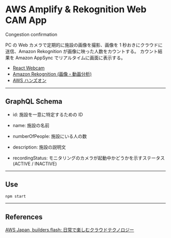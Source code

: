 # AWS Amplify & Rekognition Web CAM App

Congestion confirmation

PC の Web カメラで定期的に施設の画像を撮影、画像を 1 秒おきにクラウドに送信、Amazon Rekognition が画像に映った人数をカウントする。
カウント結果を Amazon AppSync でリアルタイムに画面に表示する。

- [React Webcam](https://www.npmjs.com/package/react-webcam)
- [Amazon Rekognition (画像・動画分析)](https://aws.amazon.com/jp/rekognition/?blog-cards.sort-by=item.additionalFields.createdDate&blog-cards.sort-order=desc)
- [AWS ハンズオン](https://aws.amazon.com/jp/builders-flash/202004/crowd-amplify-rekognition/?utm_source=pocket_mylist&awsf.filter-name=*all)

---

## GraphQL Schema

- id: 施設を一意に特定するための ID

- name: 施設の名前

- numberOfPeople: 施設にいる人の数

- description: 施設の説明文

- recordingStatus: モニタリングのカメラが起動中かどうかを示すステータス(ACTIVE / INACTIVE)

---

## Use

```sh
npm start
```

---

## References

[AWS Japan, builders.flash: 日常で楽しむクラウドテクノロジー](https://aws.amazon.com/jp/builders-flash/202004/crowd-amplify-rekognition/?utm_source=pocket_mylist&awsf.filter-name=*all)
